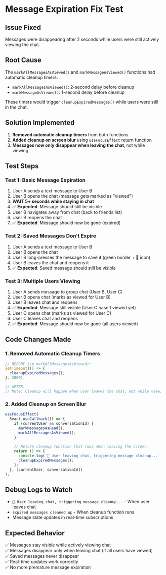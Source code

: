 # Message Expiration Fix Test

## Issue Fixed
Messages were disappearing after 2 seconds while users were still actively viewing the chat.

## Root Cause
The `markAllMessagesAsViewed()` and `markMessageAsViewed()` functions had automatic cleanup timers:
- `markAllMessagesAsViewed()`: 2-second delay before cleanup
- `markMessageAsViewed()`: 1-second delay before cleanup

These timers would trigger `cleanupExpiredMessages()` while users were still in the chat.

## Solution Implemented
1. **Removed automatic cleanup timers** from both functions
2. **Added cleanup on screen blur** using `useFocusEffect` return function
3. **Messages now only disappear when leaving the chat**, not while viewing

## Test Steps

### Test 1: Basic Message Expiration
1. User A sends a text message to User B
2. User B opens the chat (message gets marked as "viewed")
3. **WAIT 5+ seconds while staying in chat**
4. ✅ **Expected**: Message should still be visible
5. User B navigates away from chat (back to friends list)
6. User B reopens the chat
7. ✅ **Expected**: Message should now be gone (expired)

### Test 2: Saved Messages Don't Expire
1. User A sends a text message to User B
2. User B opens the chat
3. User B long-presses the message to save it (green border + 💾 icon)
4. User B leaves the chat and reopens it
5. ✅ **Expected**: Saved message should still be visible

### Test 3: Multiple Users Viewing
1. User A sends message to group chat (User B, User C)
2. User B opens chat (marks as viewed for User B)
3. User B leaves chat and reopens
4. ✅ **Expected**: Message still visible (User C hasn't viewed yet)
5. User C opens chat (marks as viewed for User C)
6. User C leaves chat and reopens
7. ✅ **Expected**: Message should now be gone (all users viewed)

## Code Changes Made

### 1. Removed Automatic Cleanup Timers
```typescript
// BEFORE (in markAllMessagesAsViewed):
setTimeout(() => {
  cleanupExpiredMessages();
}, 2000);

// AFTER:
// Note: Cleanup will happen when user leaves the chat, not while viewing
```

### 2. Added Cleanup on Screen Blur
```typescript
useFocusEffect(
  React.useCallback(() => {
    if (currentUser && conversationId) {
      markMessagesAsRead();
      markAllMessagesAsViewed();
    }
    
    // Return cleanup function that runs when leaving the screen
    return () => {
      console.log('🚪 User leaving chat, triggering message cleanup...');
      cleanupExpiredMessages();
    };
  }, [currentUser, conversationId])
);
```

## Debug Logs to Watch
- `🚪 User leaving chat, triggering message cleanup...` - When user leaves chat
- `Expired messages cleaned up` - When cleanup function runs
- Message state updates in real-time subscriptions

## Expected Behavior
✅ Messages stay visible while actively viewing chat  
✅ Messages disappear only when leaving chat (if all users have viewed)  
✅ Saved messages never disappear  
✅ Real-time updates work correctly  
✅ No more premature message expiration 